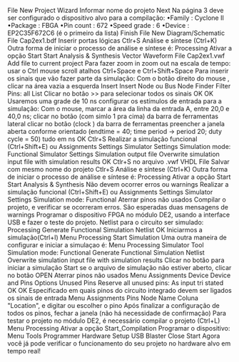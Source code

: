 File
New
Project Wizard
Informar nome do projeto
Next
Na página 3 deve ser configurado o dispositivo alvo para a compilação:
•Family : Cyclone II
•Package : FBGA
•Pin count : 672
•Speed grade : 6
•Device : EP2C35F672C6 (é o primeiro da lista)
Finish
File
New
    Diagram/Schematic File
        Cap2ex1.bdf
        Inserir portas lógicas
        Ctlr+S
        Análise e síntese (Ctrl+K)
            Outra forma de iniciar o processo de análise e síntese é: 
                Processing
                Ativar a opção Start
                Start Analysis & Synthesis
    Vector Waveform File
        Cap2ex1.vwf
        Add file to current project
        Para fazer zoom in zoom out na escala de tempo:
            usar o Ctrl mouse scroll
            atalhos Ctrl+Space e Ctrl+Shift+Space
        Para inserir os sinais que vão fazer parte da simulação:
            Com o botão direito do mouse , clicar na área vazia a esquerda
        Insert
        Insert Node ou Bus
        Node Finder
        Filter
            Pins: all
            List
            Clicar no botão >> para selecionar todos os sinais
            OK
        OK
        Usaremos uma grade de 10 ns
        configurar os estímulos de entrada para a simulação:
            Com o mouse, marcar a área da linha da entrada A, entre 20,0 e 40,0 ns;
            clicar no botão (com simlo 1 pra cima) da barra de ferramentas lateral
            clicar no botão (clock ) da barra de ferramentas
            preencher a janela aberta conforme orientado 
            (endtime = 40; time period -> period 20; duty cycle = 50) tudo em ns
            OK
        Ctlr+S
        Realizar a simulação funcional (Ctrl+Shift+E) ou
            Assignments
            Settings
            Simulator Settings
            Simulation mode: Functional
        Simulator Settings
            Simulation output file
            Overwrite simulation input file with simulation results
            OK
            Ctlr+S no arquivo .vwf
    VHDL File
        Salvar com mesmo nome do projeto
        Ctlr+S
        Análise e síntese (Ctrl+K)
            Outra forma de iniciar o processo de análise e síntese é: 
                Processing
                Ativar a opção Start
                Start Analysis & Synthesis
        Não devem ocorrer erros ou warnings
        Realizar a simulação funcional (Ctrl+Shift+E) ou
            Assignments
            Settings
            Simulator Settings
            Simulation mode: Functional
        Aterrar pinos não usados
        Compilar o projeto, e verificar se ocorreram erros. São esperadas duas mensagens de warnings
        Programar o dispositivo FPGA no módulo DE2, usando a interface USB e fazer o teste do projeto.
Netlist para o circuito ser simulado:
    Processing
    Generate Functional Simulation Netlist
    OK
Iniciarmos a simulação(Ctrl+I)
    Menu
    Processing
    Start Simulation
Uma outra maneira de configurar e iniciar a simulaçao é:
    Menu
    Processing
    Simulator Tool
    Simulation mode: Functional
    Generate Functional Simulation Netlist
    Overwrite simulation input file with simulation results
    Clicar no botão para iniciar a simulação Start
    se o arquivo de simulação não estiver aberto, clicar no botão OPEN
Aterrar pinos não usados
    Menu
    Assignments
    Device
    Device and Pins Options
    Unused Pins
    Reserve all unused pins: As input tri stated
    OK
    OK
Especificado em quais pinos do circuito integrado devem ser ligados os sinais de entrada
    Menu
    Assignments
    Pins
    Node Name
    Coluna "Location", e digitar ou escolher o pino
    Após finalizar a configuração de todos os pinos, fechar a janela (não há necessidade de confirmação)
Para testar o projeto no módulo DE2, é necessário compilar o projeto (Ctrl+L)
    Menu 
    Processing
    Ativar a opção Start_Compilation
Programar o dispositivo:
    Menu
    Tools
    Programmer
    Hardware Setup
    USB Blaster
    Close
    Start
Agora você já pode verificar o funcionamento do seu projeto no hardware alvo em tempo real!
